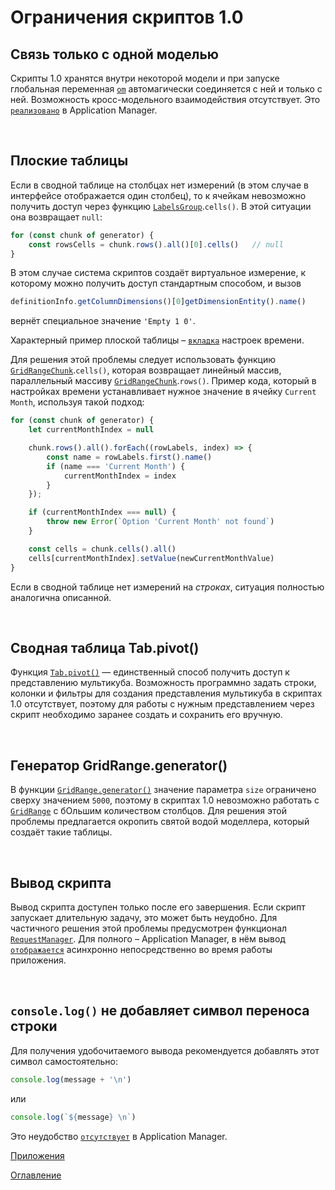 # Ограничения скриптов 1.0

<a name="singleModel"></a>
## Связь только с одной моделью

Скрипты 1.0 хранятся внутри некоторой модели и при запуске глобальная переменная [`om`](../API/API.md#OM) автомагически соединяется с ней и только с ней. Возможность кросс-модельного взаимодействия отсутствует. Это [`реализовано`](https://github.com/optimacros/applications_documentation/blob/master/API/features.md#) в Application Manager.

&nbsp;

<a name="flatTable"></a>
## Плоские таблицы

Если в сводной таблице на столбцах нет измерений (в этом случае в интерфейсе отображается один столбец), то к ячейкам невозможно получить доступ через функцию [`LabelsGroup`](../API/views.md#LabelsGroup).`cells()`. В этой ситуации она возвращает `null`:

```js
for (const chunk of generator) {
	const rowsCells = chunk.rows().all()[0].cells()   // null
}
```

В этом случае система скриптов создаёт виртуальное измерение, к которому можно получить доступ стандартным способом, и вызов

```js
definitionInfo.getColumnDimensions()[0]getDimensionEntity().name()
```

вернёт специальное значение `'Empty 1 0'`.

Характерный пример плоской таблицы – [`вкладка`](../API/dimensions.md#TimeOptionsTab) настроек времени.

Для решения этой проблемы следует использовать функцию [`GridRangeChunk`](../API/views.md#GridRangeChunk).`cells()`, которая возвращает линейный массив, параллельный массиву [`GridRangeChunk`](../API/views.md#GridRangeChunk).`rows()`. Пример кода, который в настройках времени устанавливает нужное значение в ячейку `Current Month`, используя такой подход:

```js
for (const chunk of generator) {
	let currentMonthIndex = null

	chunk.rows().all().forEach((rowLabels, index) => {
		const name = rowLabels.first().name()
		if (name === 'Current Month') {
			currentMonthIndex = index
		}
	});

	if (currentMonthIndex === null) {
		throw new Error(`Option 'Current Month' not found`)
	}

	const cells = chunk.cells().all()
	cells[currentMonthIndex].setValue(newCurrentMonthValue)
}
```

Если в сводной таблице нет измерений на *строках*, ситуация полностью аналогична описанной.

&nbsp;

<a name="pivot"></a>
## Сводная таблица Tab.pivot()

Функция [`Tab.pivot()`](../API/views.md#Tab.pivot) — единственный способ получить доступ к представлению мультикуба. Возможность программно задать строки, колонки и фильтры для создания представления мультикуба в скриптах 1.0 отсутствует, поэтому для работы с нужным представлением через скрипт необходимо заранее создать и сохранить его вручную.

&nbsp;

<a name="generator"></a>
## Генератор GridRange.generator()

В функции [`GridRange.generator()`](../API/views.md#generator) значение параметра `size` ограничено сверху значением `5000`, поэтому в скриптах 1.0 невозможно работать с [`GridRange`](../API/views.md#GridRange) с бОльшим количеством столбцов. Для решения этой проблемы предлагается окропить святой водой моделлера, который создаёт такие таблицы.

&nbsp;

<a name="syncOutput"></a>
## Вывод скрипта

Вывод скрипта доступен только после его завершения. Если скрипт запускает длительную задачу, это может быть неудобно. Для частичного решения этой проблемы предусмотрен функционал [`RequestManager`](../API/common.md#RequestManager). Для полного – Application Manager, в нём вывод [`отображается`](https://github.com/optimacros/applications_documentation/blob/master/API/diff.md#asyncOutput) асинхронно непосредственно во время работы приложения.

&nbsp;

<a name="noLineBreak"></a>
## `console.log()` не добавляет символ переноса строки

Для получения удобочитаемого вывода рекомендуется добавлять этот символ самостоятельно:

```js
console.log(message + '\n')
```

или

```js
console.log(`${message} \n`)
```

Это неудобство [`отсутствует`](https://github.com/optimacros/applications_documentation/blob/master/API/diff.md#lineBreak) в Application Manager.


[Приложения](appendix.md)

[Оглавление](../README.md)
